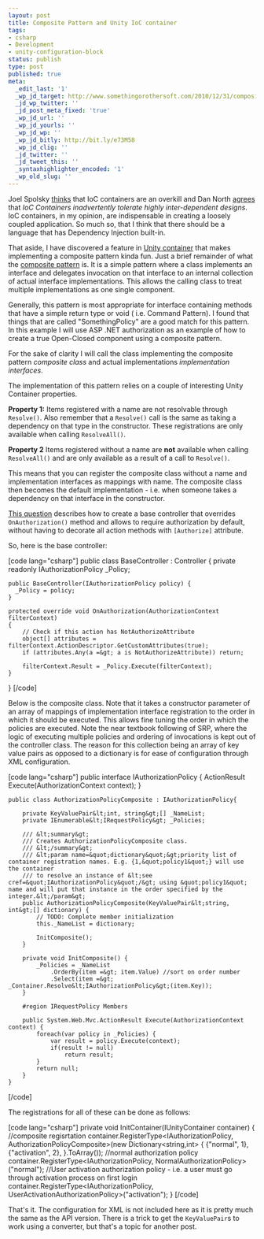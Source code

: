 ```yaml
---
layout: post
title: Composite Pattern and Unity IoC container
tags:
- csharp
- Development
- unity-configuration-block
status: publish
type: post
published: true
meta:
  _edit_last: '1'
  _wp_jd_target: http://www.somethingorothersoft.com/2010/12/31/composite-pattern-and-unity-ioc-container/
  _jd_wp_twitter: ''
  _jd_post_meta_fixed: 'true'
  _wp_jd_url: ''
  _wp_jd_yourls: ''
  _wp_jd_wp: ''
  _wp_jd_bitly: http://bit.ly/e73M58
  _wp_jd_clig: ''
  _jd_twitter: ''
  _jd_tweet_this: ''
  _syntaxhighlighter_encoded: '1'
  _wp_old_slug: ''
---
```

Joel Spolsky [thinks](http://stackoverflow.com/questions/871405/why-do-i-need-an-ioc-container-as-opposed-to-straightforward-di-code/871420#871420) that IoC containers are an overkill and Dan North [agrees](http://twitter.com/#!/tastapod/status/12054276046061568) that *IoC Containers inadvertently tolerate highly inter-dependent designs*. IoC containers, in my opinion, are indispensable in creating a loosely coupled application. So much so, that I think that there should be a language that has Dependency Injection built-in.

That aside, I have discovered a feature in [Unity container](http://unity.codeplex.com/) that makes implementing a composite pattern kinda fun. Just a brief remainder of what the [composite pattern](http://en.wikipedia.org/wiki/Composite_pattern) is. It is a simple pattern where a class implements an interface and delegates invocation on that interface to an internal collection of actual interface implementations. This allows the calling class to treat multiple implementations as one single component.

Generally, this pattern is most appropriate for interface containing methods that have a simple return type or void ( i.e. Command Pattern). I found that things that are called "SomethingPolicy" are a good match for this pattern. In this example I will use ASP .NET authorization as an example of how to create a true Open-Closed component using a composite pattern.

For the sake of clarity I will call the class implementing the composite pattern *composite class* and actual implementations *implementation interfaces*.

The implementation of this pattern relies on a couple of interesting Unity Container properties.

**Property 1:** Items registered with a name are not resolvable through `Resolve()`. Also remember that a `Resolve()` call is the same as taking a dependency on that type in the constructor. These registrations are only available when calling `ResolveAll()`.

**Property 2** Items registered without a name are **not** available when calling `ResolveAll()` and are only available as a result of a call to `Resolve()`.

This means that you can register the composite class without a name and implementation interfaces as mappings with name. The composite class then becomes the default implementation - i.e. when someone takes a dependency on that interface in the constructor.

[This question](http://stackoverflow.com/questions/780436/asp-mvc-authorize-all-actions-except-a-few) describes how to create a base controller that overrides `OnAuthorization()` method and allows to require authorization by default, without having to decorate all action methods with `[Authorize]` attribute.

So, here is the base controller: 
<div>
[code lang="csharp"]
public class BaseController : Controller
{
    private readonly IAuthorizationPolicy _Policy;

    public BaseController(IAuthorizationPolicy policy) {
      _Policy = policy;
    }
   
    protected override void OnAuthorization(AuthorizationContext filterContext)
    {
        // Check if this action has NotAuthorizeAttribute
        object[] attributes = filterContext.ActionDescriptor.GetCustomAttributes(true);
        if (attributes.Any(a =&gt; a is NotAuthorizeAttribute)) return;

        filterContext.Result = _Policy.Execute(filterContext);
    }
}
[/code]
</div>

Below is the composite class. Note that it takes a constructor parameter of an array of mappings of implementation interface registration to the order in which it should be executed. This allows fine tuning the order in which the policies are executed. Note the near textbook following of SRP, where the logic of executing multiple policies and ordering of invocations is kept out of the controller class. The reason for this collection being an array of key value pairs as opposed to a dictionary is for ease of configuration through XML configuration.

<div>
[code lang="csharp"]
	public interface IAuthorizationPolicy {
		ActionResult Execute(AuthorizationContext context);
	}

	public class AuthorizationPolicyComposite : IAuthorizationPolicy{
		
		private KeyValuePair&lt;int, string&gt;[] _NameList;
		private IEnumerable&lt;IRequestPolicy&gt; _Policies;

		/// &lt;summary&gt;
		/// Creates AuthorizationPolicyComposite class.
		/// &lt;/summary&gt;
		/// &lt;param name=&quot;dictionary&quot;&gt;priority list of container registration names. E.g. {1,&quot;policy1&quot;} will use the container 
		/// to resolve an instance of &lt;see cref=&quot;IAuthorizationPolicy&quot;/&gt; using &quot;policy1&quot; name and will put that instance in the order specified by the integer.&lt;/param&gt;
		public AuthorizationPolicyComposite(KeyValuePair&lt;string, int&gt;[] dictionary) {
			// TODO: Complete member initialization
			this._NameList = dictionary;

			InitComposite();
		}

		private void InitComposite() {
			_Policies = _NameList
				.OrderBy(item =&gt; item.Value) //sort on order number
				.Select(item =&gt; _Container.Resolve&lt;IAuthorizationPolicy&gt;(item.Key));
		}

		#region IRequestPolicy Members

		public System.Web.Mvc.ActionResult Execute(AuthorizationContext context) {
			foreach(var policy in _Policies) {
				var result = policy.Execute(context);
				if(result != null)
					return result;
			}
			return null;
		}
	}
[/code]
</div>

The registrations for all of these can be done as follows:

<div>
[code lang="csharp"]
private void InitContainer(IUnityContainer container) {
	//composite regisrtation
	container.RegisterType&lt;IAuthorizationPolicy, AuthorizationPolicyComposite&gt;(new Dictionary&lt;string,int&gt; {
		{&quot;normal&quot;, 1},
		{&quot;activation&quot;, 2},
	}.ToArray());
	//normal authorization policy
	container.RegisterType&lt;IAuthorizationPolicy, NormalAuthorizationPolicy&gt;(&quot;normal&quot;);
	//User activation authorization policy - i.e. a user must go through activation process on first login
	container.RegisterType&lt;IAuthorizationPolicy, UserActivationAuthorizationPolicy&gt;(&quot;activation&quot;);
}
[/code]
</div>

That's it. The configuration for XML is not included here as it is pretty much the same as the API version. There is a trick to get the `KeyValuePair`s to work using a converter, but that's a topic for another post.

